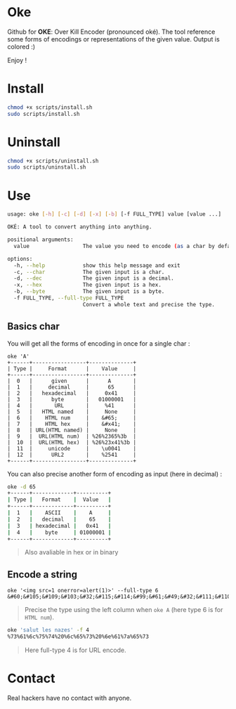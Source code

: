 # Oke

Github for **OKE**: Over Kill Encoder (pronounced oké). The tool reference some forms of encodings or representations of the given value. Output is colored :)

Enjoy !

# Install

```bash
chmod +x scripts/install.sh
sudo scripts/install.sh
```

# Uninstall

```bash
chmod +x scripts/uninstall.sh
sudo scripts/uninstall.sh
```

# Use

```bash
usage: oke [-h] [-c] [-d] [-x] [-b] [-f FULL_TYPE] value [value ...]

OKÉ: A tool to convert anything into anything.

positional arguments:
  value                 The value you need to encode (as a char by default).

options:
  -h, --help            show this help message and exit
  -c, --char            The given input is a char.
  -d, --dec             The given input is a decimal.
  -x, --hex             The given input is a hex.
  -b, --byte            The given input is a byte.
  -f FULL_TYPE, --full-type FULL_TYPE
                        Convert a whole text and precise the type.
```

## Basics char

You will get all the forms of encoding in once for a single char :

```
oke 'A'
+------+-----------------+--------------+
| Type |     Format      |    Value     |
+------+-----------------+--------------+
|  0   |      given      |      A       |
|  1   |     decimal     |      65      |
|  2   |   hexadecimal   |     0x41     |
|  3   |      byte       |   01000001   |
|  4   |       URL       |     %41      |
|  5   |   HTML named    |     None     |
|  6   |    HTML num     |    &#65;     |
|  7   |    HTML hex     |    &#x41;    |
|  8   | URL(HTML named) |     None     |
|  9   |  URL(HTML num)  | %26%2365%3b  |
|  10  |  URL(HTML hex)  | %26%23x41%3b |
|  11  |     unicode     |    \u0041    |
|  12  |      URL2       |    %2541     |
+------+-----------------+--------------+
```

You can also precise another form of encoding as input (here in decimal) :

```bash
oke -d 65
+------+-------------+----------+
| Type |   Format    |  Value   |
+------+-------------+----------+
|  1   |    ASCII    |    A     |
|  2   |   decimal   |    65    |
|  3   | hexadecimal |   0x41   |
|  4   |    byte     | 01000001 |
+------+-------------+----------+
```
> Also avaliable in hex or in binary

## Encode a string

```
oke '<img src=1 onerror=alert(1)>' --full-type 6
&#60;&#105;&#109;&#103;&#32;&#115;&#114;&#99;&#61;&#49;&#32;&#111;&#110;&#101;&#114;&#114;&#111;&#114;&#61;&#97;&#108;&#101;&#114;&#116;&#40;&#49;&#41;&#62;
```
> Precise the type using the left column when `oke A` (here type 6 is for `HTML num`).

```bash
oke 'salut les nazes' -f 4
%73%61%6c%75%74%20%6c%65%73%20%6e%61%7a%65%73
```
> Here full-type 4 is for URL encode.

# Contact

Real hackers have no contact with anyone.
